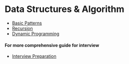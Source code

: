 # Data Structures & Algorithm

* [Basic Patterns](./basic-patterns)
* [Recursion](./recursion)
* [Dynamic Programming](./dynamic-programming)


#### For more comprehensive guide for interview
* [Interview Preparation](https://github.com/jwasham/coding-interview-university)